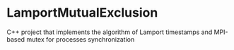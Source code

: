 # LamportMutualExclusion
C++ project that implements the algorithm of Lamport timestamps and MPI-based mutex for processes synchronization

